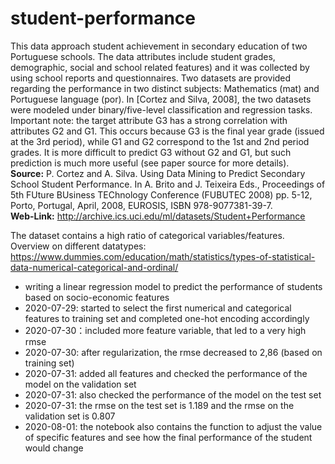 # student-performance
This data approach student achievement in secondary education of two Portuguese schools. The data attributes include student grades, demographic, social and school related features) and it was collected by using school reports and questionnaires. Two datasets are provided regarding the performance in two distinct subjects: Mathematics (mat) and Portuguese language (por). In [Cortez and Silva, 2008], the two datasets were modeled under binary/five-level classification and regression tasks. Important note: the target attribute G3 has a strong correlation with attributes G2 and G1. This occurs because G3 is the final year grade (issued at the 3rd period), while G1 and G2 correspond to the 1st and 2nd period grades. It is more difficult to predict G3 without G2 and G1, but such prediction is much more useful (see paper source for more details). 
<br>
<b>Source:</b> P. Cortez and A. Silva. Using Data Mining to Predict Secondary School Student Performance. In A. Brito and J. Teixeira Eds., Proceedings of 5th FUture BUsiness TEChnology Conference (FUBUTEC 2008) pp. 5-12, Porto, Portugal, April, 2008, EUROSIS, ISBN 978-9077381-39-7.<br>
<b>Web-Link:</b> http://archive.ics.uci.edu/ml/datasets/Student+Performance

The dataset contains a high ratio of categorical variables/features. Overview on different datatypes:<br>
https://www.dummies.com/education/math/statistics/types-of-statistical-data-numerical-categorical-and-ordinal/

* writing a linear regression model to predict the performance of students based on socio-economic features
* 2020-07-29: started to select the first numerical and categorical features to training set and completed one-hot encoding accordingly
* 2020-07-30：included more feature variable, that led to a very high rmse
* 2020-07-30: after regularization, the rmse decreased to 2,86 (based on training set)
* 2020-07-31: added all features and checked the performance of the model on the validation set
* 2020-07-31: also checked the performance of the model on the test set
* 2020-07-31: the rmse on the test set is 1.189 and the rmse on the validation set is 0.807 
* 2020-08-01: the notebook also contains the function to adjust the value of specific features and see how the final performance of the student would change
